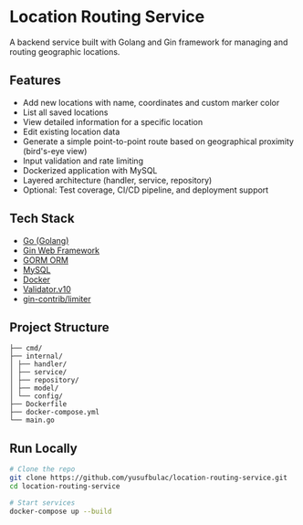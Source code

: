 # Location Routing Service

A backend service built with Golang and Gin framework for managing and routing geographic locations.

## Features

- Add new locations with name, coordinates and custom marker color
- List all saved locations
- View detailed information for a specific location
- Edit existing location data
- Generate a simple point-to-point route based on geographical proximity (bird's-eye view)
- Input validation and rate limiting
- Dockerized application with MySQL
- Layered architecture (handler, service, repository)
- Optional: Test coverage, CI/CD pipeline, and deployment support

## Tech Stack

- [Go (Golang)](https://golang.org/)
- [Gin Web Framework](https://github.com/gin-gonic/gin)
- [GORM ORM](https://gorm.io/)
- [MySQL](https://www.mysql.com/)
- [Docker](https://www.docker.com/)
- [Validator.v10](https://github.com/go-playground/validator)
- [gin-contrib/limiter](https://github.com/gin-contrib/limiter)

## Project Structure

```
├── cmd/ 
├── internal/ 
│ ├── handler/
│ ├── service/
│ ├── repository/
│ ├── model/
│ └── config/
├── Dockerfile
├── docker-compose.yml
└── main.go
```

## Run Locally

```bash
# Clone the repo
git clone https://github.com/yusufbulac/location-routing-service.git
cd location-routing-service

# Start services
docker-compose up --build
```
